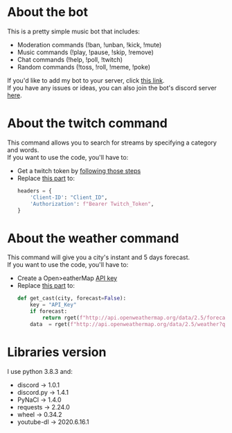# About the bot
This is a pretty simple music bot that includes:

- Moderation commands (!ban, !unban, !kick, !mute)
- Music commands (!play, !pause, !skip, !remove)
- Chat commands (!help, !poll, !twitch)
- Random commands (!toss, !roll, !meme, !poke)

If you'd like to add my bot to your server, click [this link](https://discord.com/api/oauth2/authorize?client_id=713781013830041640&permissions=267513559&scope=bot).<br>If you have any issues or ideas, you can also join the bot's discord server [here](https://discord.gg/kGTku7H).

# About the twitch command
This command allows you to search for streams by specifying a category and words.<br>
If you want to use the code, you'll have to:
- Get a twitch token by [following those steps](https://dev.twitch.tv/docs/authentication)
- Replace [this part](https://github.com/MrSpaar/discord-bot/blob/master/cogs/chat.py#L51-L54) to:
  ```python
  headers = {
      'Client-ID': "Client_ID",
      'Authorization': f"Bearer Twitch_Token",
  }
  ```
  
# About the weather command
This command will give you a city's instant and 5 days forecast.<br>
If you want to use the code, you'll have to:
- Create a Open>eatherMap [API key](https://home.openweathermap.org/api_keys)
- Replace [this part](https://github.com/MrSpaar/discord-bot/blob/master/cogs/weather.py#L18-L21) to:
  ```python
  def get_cast(city, forecast=False):
      key = "API_Key"
      if forecast:
          return rget(f"http://api.openweathermap.org/data/2.5/forecast?q={city}&units=metric&APPID={key}").json()
      data  = rget(f"http://api.openweathermap.org/data/2.5/weather?q={city}&units=metric&APPID={key}").json()
  ```
    
# Libraries version
I use python 3.8.3 and:
- discord → 1.0.1
- discord.py → 1.4.1
- PyNaCl → 1.4.0
- requests → 2.24.0
- wheel → 0.34.2
- youtube-dl → 2020.6.16.1
